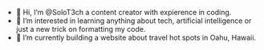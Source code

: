 - 👋 Hi, I’m @SoloT3ch a content creator with expierence in coding.
- 👀 I’m interested in learning anything about tech, artificial intelligence or just a new trick on formatting my code.
- 🌱 I’m currently building a website about travel hot spots in Oahu, Hawaii.

<!---
SoloT3ch/SoloT3ch is a ✨ special ✨ repository because its `README.md` (this file) appears on your GitHub profile.
You can click the Preview link to take a look at your changes.
--->
